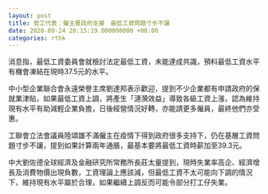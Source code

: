 ```yaml
---
layout: post
title: 勞工代表：僱主獲政府支援　最低工資問題寸步不讓
date: 2020-09-24 20:15:19.000000000 +08:00
categories: rthk
---
```


消息指，最低工資委員會就檢討法定最低工資，未能達成共識，預料最低工資水平有機會凍結在現時37.5元的水平。

中小型企業聯合會永遠榮譽主席劉達邦表示歡迎，提到不少企業都有申請政府的保就業津貼，如果最低工資上調，將產生「漣漪效益」導致各級工資上漲，認為維持現有水平有助減輕企業負擔，日後經營情況好轉，亦能請更多僱員，最終他們亦受惠。

工聯會立法會議員陸頌雄不滿僱主在疫情下得到政府很多支持下，仍在基層工資問題寸步不讓，提到如果計算兩年通脹，最基本要將最低工資時薪加至39.3元。

中大劉佐德全球經濟及金融研究所常務所長莊太量提到，現時失業率高企、經濟增長及消費物價出現負數，工資理論上應該減，但最低工資不太可能向下調的情況下，維持現有水平屬於合理，如果繼續上調反而可能令部分打工仔失業。
